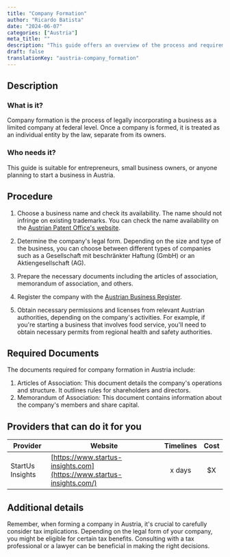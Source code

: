 ```yaml
---
title: "Company Formation"
author: "Ricardo Batista"
date: "2024-06-07"
categories: ["Austria"]
meta_title: ""
description: "This guide offers an overview of the process and requirements related to the formation of a company in Austria."
draft: false
translationKey: "austria-company_formation"
---
```


## Description
### What is it?
Company formation is the process of legally incorporating a business as a limited company at federal level. Once a company is formed, it is treated as an individual entity by the law, separate from its owners.

### Who needs it?
This guide is suitable for entrepreneurs, small business owners, or anyone planning to start a business in Austria.

## Procedure
1. Choose a business name and check its availability. The name should not infringe on existing trademarks. You can check the name availability on the [Austrian Patent Office's website](https://www.patentamt.at/en/).

2. Determine the company's legal form. Depending on the size and type of the business, you can choose between different types of companies such as a Gesellschaft mit beschränkter Haftung (GmbH) or an Aktiengesellschaft (AG).

3. Prepare the necessary documents including the articles of association, memorandum of association, and others.

4. Register the company with the [Austrian Business Register](https://www.justiz.gv.at/web2013/html/default/2c9484852308c2a601240b73af3c13a8.en.html). 

5. Obtain necessary permissions and licenses from relevant Austrian authorities, depending on the company's activities. For example, if you're starting a business that involves food service, you'll need to obtain necessary permits from regional health and safety authorities.

## Required Documents
The documents required for company formation in Austria include:
1. Articles of Association: This document details the company's operations and structure. It outlines rules for shareholders and directors.
2. Memorandum of Association: This document contains information about the company's members and share capital.

## Providers that can do it for you

| Provider        |     Website     |     Timelines    |       Cost      |
| --------------- | --------------- |  :-------------: | :-------------: |
| StartUs Insights |  [https://www.startus-insights.com](https://www.startus-insights.com/) |      x days      |        $X       |

## Additional details
Remember, when forming a company in Austria, it's crucial to carefully consider tax implications. Depending on the legal form of your company, you might be eligible for certain tax benefits. Consulting with a tax professional or a lawyer can be beneficial in making the right decisions.